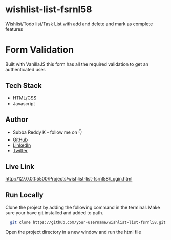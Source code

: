 # wishlist-list-fsrnl58
Wishlist/Todo list/Task List with add and delete and mark as complete features



# Form Validation

Built with VanillaJS this form has all the required validation to get an authenticated user.


## Tech Stack

- HTML/CSS
- Javascript


## Author

-   Subba Reddy K - follow me on 👇
-   [GitHub](https://github.com/subbareeddy)
-   [LinkedIn](https://www.linkedin.com/in/subbareddy-k-858468325/)
-   [Twitter](https://x.com/subbareddyk088)


## Live Link

http://127.0.0.1:5500/Projects/wishlist-list-fsrnl58/Login.html


## Run Locally

Clone the project by adding the following command in the terminal.
Make sure your have git installed and added to path.

```bash
  git clone https://github.com/your-username/wishlist-list-fsrnl58.git

```

Open the project directory in a new window and run the html file


